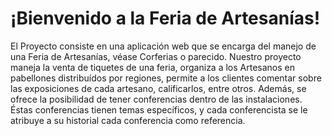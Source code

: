 # ¡Bienvenido a la Feria de Artesanías!

El Proyecto consiste en una aplicación web que se encarga del manejo de una Feria de Artesanías, véase Corferias o parecido.
Nuestro proyecto maneja la venta de tiquetes de una feria, organiza a los Artesanos en pabellones distribuídos por regiones, permite a los clientes comentar sobre las exposiciones de cada artesano, calificarlos, entre otros. Además, se ofrece la posibilidad de tener conferencias dentro de las instalaciones. Éstas conferencias tienen temas específicos, y cada conferencista se le atribuye a su historial cada conferencia como referencia.
